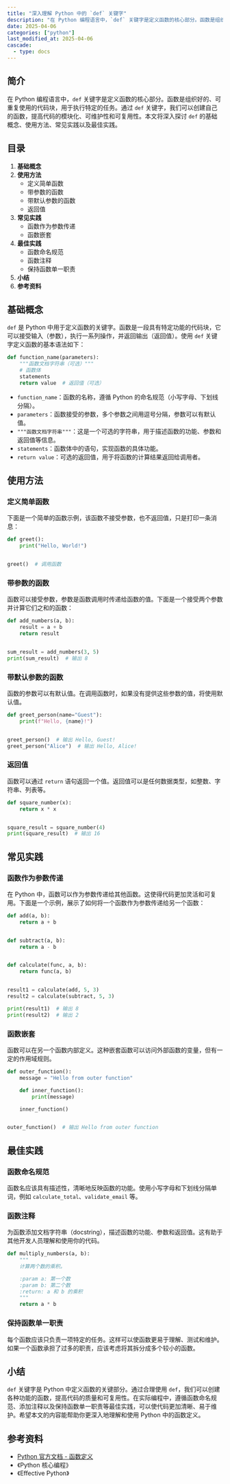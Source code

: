 ```yaml
---
title: "深入理解 Python 中的 `def` 关键字"
description: "在 Python 编程语言中，`def` 关键字是定义函数的核心部分。函数是组织好的、可重复使用的代码块，用于执行特定的任务。通过 `def` 关键字，我们可以创建自己的函数，提高代码的模块化、可维护性和可复用性。本文将深入探讨 `def` 的基础概念、使用方法、常见实践以及最佳实践。"
date: 2025-04-06
categories: ["python"]
last_modified_at: 2025-04-06
cascade:
  - type: docs
---
```



## 简介
在 Python 编程语言中，`def` 关键字是定义函数的核心部分。函数是组织好的、可重复使用的代码块，用于执行特定的任务。通过 `def` 关键字，我们可以创建自己的函数，提高代码的模块化、可维护性和可复用性。本文将深入探讨 `def` 的基础概念、使用方法、常见实践以及最佳实践。

<!-- more -->
## 目录
1. **基础概念**
2. **使用方法**
    - 定义简单函数
    - 带参数的函数
    - 带默认参数的函数
    - 返回值
3. **常见实践**
    - 函数作为参数传递
    - 函数嵌套
4. **最佳实践**
    - 函数命名规范
    - 函数注释
    - 保持函数单一职责
5. **小结**
6. **参考资料**

## 基础概念
`def` 是 Python 中用于定义函数的关键字。函数是一段具有特定功能的代码块，它可以接受输入（参数），执行一系列操作，并返回输出（返回值）。使用 `def` 关键字定义函数的基本语法如下：

```python
def function_name(parameters):
    """函数文档字符串（可选）"""
    # 函数体
    statements
    return value  # 返回值（可选）
```

- `function_name`：函数的名称，遵循 Python 的命名规范（小写字母、下划线分隔）。
- `parameters`：函数接受的参数，多个参数之间用逗号分隔，参数可以有默认值。
- `"""函数文档字符串"""`：这是一个可选的字符串，用于描述函数的功能、参数和返回值等信息。
- `statements`：函数体中的语句，实现函数的具体功能。
- `return value`：可选的返回值，用于将函数的计算结果返回给调用者。

## 使用方法

### 定义简单函数
下面是一个简单的函数示例，该函数不接受参数，也不返回值，只是打印一条消息：

```python
def greet():
    print("Hello, World!")


greet()  # 调用函数
```

### 带参数的函数
函数可以接受参数，参数是函数调用时传递给函数的值。下面是一个接受两个参数并计算它们之和的函数：

```python
def add_numbers(a, b):
    result = a + b
    return result


sum_result = add_numbers(3, 5)
print(sum_result)  # 输出 8
```

### 带默认参数的函数
函数的参数可以有默认值。在调用函数时，如果没有提供这些参数的值，将使用默认值。

```python
def greet_person(name="Guest"):
    print(f"Hello, {name}!")


greet_person()  # 输出 Hello, Guest!
greet_person("Alice")  # 输出 Hello, Alice!
```

### 返回值
函数可以通过 `return` 语句返回一个值。返回值可以是任何数据类型，如整数、字符串、列表等。

```python
def square_number(x):
    return x * x


square_result = square_number(4)
print(square_result)  # 输出 16
```

## 常见实践

### 函数作为参数传递
在 Python 中，函数可以作为参数传递给其他函数。这使得代码更加灵活和可复用。下面是一个示例，展示了如何将一个函数作为参数传递给另一个函数：

```python
def add(a, b):
    return a + b


def subtract(a, b):
    return a - b


def calculate(func, a, b):
    return func(a, b)


result1 = calculate(add, 5, 3)
result2 = calculate(subtract, 5, 3)

print(result1)  # 输出 8
print(result2)  # 输出 2
```

### 函数嵌套
函数可以在另一个函数内部定义。这种嵌套函数可以访问外部函数的变量，但有一定的作用域规则。

```python
def outer_function():
    message = "Hello from outer function"

    def inner_function():
        print(message)

    inner_function()


outer_function()  # 输出 Hello from outer function
```

## 最佳实践

### 函数命名规范
函数名应该具有描述性，清晰地反映函数的功能。使用小写字母和下划线分隔单词，例如 `calculate_total`、`validate_email` 等。

### 函数注释
为函数添加文档字符串（docstring），描述函数的功能、参数和返回值。这有助于其他开发人员理解和使用你的代码。

```python
def multiply_numbers(a, b):
    """
    计算两个数的乘积。

    :param a: 第一个数
    :param b: 第二个数
    :return: a 和 b 的乘积
    """
    return a * b
```

### 保持函数单一职责
每个函数应该只负责一项特定的任务。这样可以使函数更易于理解、测试和维护。如果一个函数承担了过多的职责，应该考虑将其拆分成多个较小的函数。

## 小结
`def` 关键字是 Python 中定义函数的关键部分。通过合理使用 `def`，我们可以创建各种功能的函数，提高代码的质量和可复用性。在实际编程中，遵循函数命名规范、添加注释以及保持函数单一职责等最佳实践，可以使代码更加清晰、易于维护。希望本文的内容能帮助你更深入地理解和使用 Python 中的函数定义。

## 参考资料
- [Python 官方文档 - 函数定义](https://docs.python.org/3/tutorial/controlflow.html#defining-functions)
- 《Python 核心编程》
- 《Effective Python》